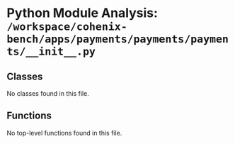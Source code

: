 # Python Module Analysis: `/workspace/cohenix-bench/apps/payments/payments/payments/__init__.py`

## Classes

No classes found in this file.


## Functions

No top-level functions found in this file.

